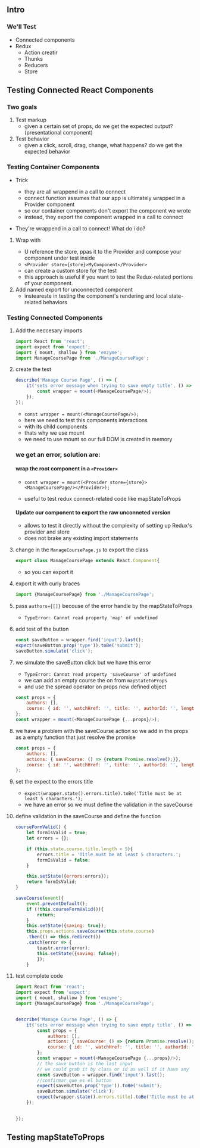 ## Intro

### We'll Test
- Connected components
- Redux
    - Action creatir
    - Thunks
    - Reducers
    - Store

## Testing Connected React Components

### Two goals
1. Test markup 
    - given a certain set of props, do we get the expected output? (presentational component)
2. Test behavior
    - given a click, scroll, drag, change, what happens? do we get the expected behavior 

### Testing Container Components

- Trick
    - they are all wrappend in a call to connect
    - connect function assumes that our app is ultimately wrapped in a Provider component
    - so our container components don't export the component we wrote
    - instead, they export the component wrapped in a call to connect

- They're wrappend in a call to connect! What do i do?
1. Wrap with <Provider>
    - U reference the store, ppas it to the Provider and compose your component under test inside
    - `<Provider store={store}>MyComponent</Provider>`
    - can create a custom store for the test
    - this approach is useful if you want to test the Redux-related portions of your component.
2. Add named export for unconnected component
    - insteareste in testing the component's rendering and local state-related behaviors 

### Testing Connected Components

1. Add the neccesary imports
    ```js
    import React from 'react';
    import expect from 'expect';
    import { mount, shallow } from 'enzyme';
    import ManageCoursePage from './ManageCoursePage';
    ````

2. create the test 
    ```js
    describe('Manage Course Page', () => {
        it('sets error message when trying to save empty title', () => {
            const wrapper = mount(<ManageCoursePage/>);
        });
    });
    ```
    - `const wrapper = mount(<ManageCoursePage/>);`
    - here we need to test this components interactions 
    - with its child components
    - thats why we use mount 
    - we need to use mount so our full DOM is created in memory 
    
    ### we get an error, solution are:

    #### wrap the root component in a `<Provider>`
    
    - `const wrapper = mount(<Provider store={store}><ManageCoursePage/></Provider>);`
           
    - useful to test redux connect-related code like mapStateToProps
        
    #### Update our component to export the raw unconneted version
    - allows to test it directly without the complexity of setting up Redux's provider and store
    - does not brake any existing import statements

3. change in the `ManageCoursePage.js` to export the class 
    ```js
    export class ManageCoursePage extends React.Component{
    ```
    - so you can export it

4. export it with curly braces
    ```js
    import {ManageCoursePage} from './ManageCoursePage';
    ```

5. pass `authors={[]}` becouse of the error handle by the mapStateToProps
    - `TypeError: Cannot read property 'map' of undefined`

6. add test of the button
    ```js
    const saveButton = wrapper.find('input').last();
    expect(saveButton.prop('type')).toBe('submit');
    saveButton.simulate('click');
    ```

7. we simulate the saveButton click but we have this error 
    - `TypeError: Cannot read property 'saveCourse' of undefined`
    - we can add an empty course the on from `mapStateToProps`
    - and use the spread operator on props new defined  object
    ```js
    const props = {
        authors: [],
        course: { id: '', watchHref: '', title: '', authorId: '', length: '', category: '' }
    };
    const wrapper = mount(<ManageCoursePage {...props}/>);
    ```

8. we have a problem with the saveCourse action so we add in the props as a empty function that just resolve the promise
    ```js
    const props = {
        authors: [],
        actions: { saveCourse: () => {return Promise.resolve();}},
        course: { id: '', watchHref: '', title: '', authorId: '', length: '', category: '' }
    };
    ```
9. set the expect to the errors title
    - `expect(wrapper.state().errors.title).toBe('Title must be at least 5 characters.');`
    - we have an error so we must define the validation in the saveCourse

10. define validation in the saveCourse and define the function
    ```js
    courseFormValid() {
        let formIsValid = true;
        let errors = {};

        if (this.state.course.title.length < 5){
            errors.title = 'Title must be at least 5 characters.';
            formIsValid = false;
        }

        this.setState({errors:errors});
        return formIsValid;
    }

    saveCourse(event){
        event.preventDefault();
        if (!this.courseFormValid()){
            return;
        }
        this.setState({saving: true});
        this.props.actions.saveCourse(this.state.course)
        .then(() => this.redirect())
        .catch(error => {
            toastr.error(error);
            this.setState({saving: false});
            });
        }
    ```

11. test complete code
    ```js
    import React from 'react';
    import expect from 'expect';
    import { mount, shallow } from 'enzyme';
    import {ManageCoursePage} from './ManageCoursePage';


    describe('Manage Course Page', () => {
        it('sets error message when trying to save empty title', () => {
            const props = {
                authors: [],
                actions: { saveCourse: () => {return Promise.resolve();}},
                course: { id: '', watchHref: '', title: '', authorId: '', length: '', category: '' }
            };
            const wrapper = mount(<ManageCoursePage {...props}/>);
            // the save button is the last input
            // we could grab it by class or id as well if it have any
            const saveButton = wrapper.find('input').last();
            //confirmar que es el button
            expect(saveButton.prop('type')).toBe('submit');
            saveButton.simulate('click');
            expect(wrapper.state().errors.title).toBe('Title must be at least 5 characters.');
        });

        
    });
    ```

## Testing mapStateToProps